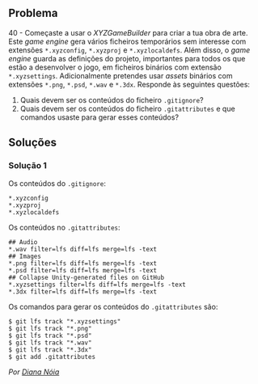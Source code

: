 ## Problema

40 - Começaste a usar o _XYZGameBuilder_ para criar a tua obra de arte. Este
_game engine_ gera vários ficheiros temporários sem interesse com extensões
`*.xyzconfig`, `*.xyzproj` e `*.xyzlocaldefs`. Além disso, o _game engine_
guarda as definições do projeto, importantes para todos os que estão a
desenvolver o jogo, em ficheiros binários com extensão `*.xyzsettings`.
Adicionalmente pretendes usar _assets_ binários com extensões `*.png`, `*.psd`,
`*.wav` e `*.3dx`. Responde às seguintes questões:

1. Quais devem ser os conteúdos do ficheiro `.gitignore`?
2. Quais devem ser os conteúdos do ficheiro `.gitattributes` e que comandos
   usaste para gerar esses conteúdos?

## Soluções

### Solução 1

Os conteúdos do `.gitignore`:

```
*.xyzconfig
*.xyzproj
*.xyzlocaldefs
```

Os conteúdos no `.gitattributes`:

```
## Audio
*.wav filter=lfs diff=lfs merge=lfs -text
## Images
*.png filter=lfs diff=lfs merge=lfs -text
*.psd filter=lfs diff=lfs merge=lfs -text
## Collapse Unity-generated files on GitHub
*.xyzsettings filter=lfs diff=lfs merge=lfs -text
*.3dx filter=lfs diff=lfs merge=lfs -text
```

Os comandos para gerar os conteúdos do `.gitattributes` são:

```
$ git lfs track "*.xyzsettings"
$ git lfs track "*.png"
$ git lfs track "*.psd"
$ git lfs track "*.wav"
$ git lfs track "*.3dx"
$ git add .gitattributes
```

*Por [Diana Nóia](https://github.com/DianaNoia)*

